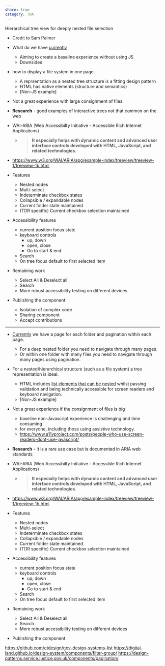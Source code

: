 ```yaml
---
share: true
category: TNA
---
```


Hierarchical tree view for deeply nested file selection

- Credit to Sam Palmer

- What do we have [currently](https://tdr-prototype.herokuapp.com/metadata/descriptive-metadata/file-level#page-1)
	- Aiming to create a baseline experience without using JS
	- Downsides 

- how to display a file system in one page. 
	- A reprsentation as a nested tree structure is a fitting design pattern
	- HTML has native elements (structure and semantics)
	- [Non-JS example]

- Not a great experience with large consignment of files
- **Research** - good examples of interactive trees not that common on the web 
- WAI-ARIA (Web Accessibilty Initiative - Accessible Rich Internet Applications)
	- > **It especially helps with dynamic content and advanced user interface controls developed with HTML, JavaScript, and related technologies.**
- https://www.w3.org/WAI/ARIA/apg/example-index/treeview/treeview-1/treeview-1b.html

- Features
	- Nested nodes
	- Multi-select
	- Indeterminate checkbox states
	- Collapsible / expandable nodes
	- Current folder state maintained
	- (TDR specific) Current checkbox selection maintained 

- Accessibility features 
	- current position focus state
	- keyboard controls
		- up, down 
		- open, close
		- Go to start & end
	- Search
	- On tree focus default to first selected item

- Remaining work
	- Select All & Deselect all
	- Search
	- More robust accessibility testing on different devices

- Publishing the component 
	- Isolation of complex code
	- Sharing component 
	- Accept contributions 

---



- [Currently](https://tdr-prototype.herokuapp.com/metadata/descriptive-metadata/file-level#page-1) we have a page for each folder and pagination within each page. 
	- For a deep nested folder you need to navigate through many pages. 
	- Or within one folder with many files you need to navigate through many pages using pagination.

- For a nested/hierarchical structure (such as a file system) a tree representation is ideal.
	- HTML includes [list elements that can be nested](https://i.stack.imgur.com/rqAiC.jpg) whilst passing validation and being technically accessible for screen readers and keyboard navigation. 
	- [Non-JS example]

- Not a great experience if the consignment of files is big
	- baseline non-Javascript experience is challenging and time consuming
	- for everyone, including those using assistive technology.  	
	- https://www.a11yproject.com/posts/people-who-use-screen-readers-dont-use-javascript/

- **Research** - It is a rare use case but is documented in ARIA web standards 
- WAI-ARIA (Web Accessibilty Initiative - Accessible Rich Internet Applications)
	- > **It especially helps with dynamic content and advanced user interface controls developed with HTML, JavaScript, and related technologies.**
- https://www.w3.org/WAI/ARIA/apg/example-index/treeview/treeview-1/treeview-1b.html

- Features
	- Nested nodes
	- Multi-select
	- Indeterminate checkbox states
	- Collapsible / expandable nodes
	- Current folder state maintained
	- (TDR specific) Current checkbox selection maintained 

- Accessibility features 
	- current position focus state
	- keyboard controls
		- up, down 
		- open, close
		- Go to start & end
	- Search
	- On tree focus default to first selected item

- Remaining work
	- Select All & Deselect all
	- Search
	- More robust accessibility testing on different devices

- Publishing the component 

https://github.com/ctdesign/gov-design-systems-list
https://digital-land.github.io/design-system/components/filter-group/
https://design-patterns.service.justice.gov.uk/components/pagination/